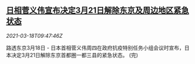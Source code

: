 <!--1616062996000-->
[日相菅义伟宣布决定3月21日解除东京及周边地区紧急状态](https://cn.reuters.com/article/japan-suga-covid-0318-idCNKBS2BA0ZM)
------

<div><i>2021-03-18T09:47:46Z</i></div><p>路透东京3月18日 - 日本首相菅义伟周四在政府抗疫特别任务小组会议时宣布，日本决定3月21日解除东京首都圈一都三县的紧急状态。 (完)</p>
